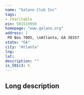 ```yaml
---
name: "Galano Club Inc"
tags:
- charitable
ein: 581519950
homepage: "www.galano.org"
address: |
 PO Box 7005, \nAtlanta, GA 30357
state: "GA"
city: "Atlanta"
lng: 
lat: 
description: ""
is_501c3: X
---
```


## Long description


